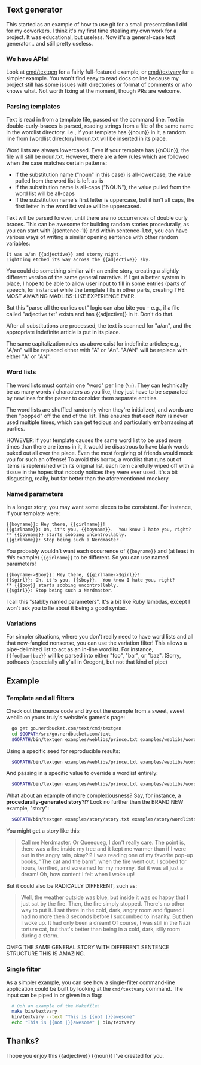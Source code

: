 Text generator
-----

This started as an example of how to use git for a small presentation I did
for my coworkers.  I think it's my first time stealing my own work for a
project.  It was educational, but useless.  Now it's a general-case text
generator... and still pretty useless.

### We have APIs!

Look at [cmd/textgen](cmd/textgen) for a fairly full-featured example, or
[cmd/textvary](cmd/textvary) for a simpler example.  You won't find easy to
read docs online because my project still has some issues with directories or
format of comments or who knows what.  Not worth fixing at the moment, though
PRs are welcome.

### Parsing templates

Text is read in from a template file, passed on the command line.  Text in
double-curly-braces is parsed, reading strings from a file of the same name in
the wordlist directory.  i.e., if your template has {{noun}} in it, a random
line from [wordlist directory]/noun.txt will be inserted in its place.

Word lists are always lowercased.  Even if your template has {{nOUn}}, the file
will still be noun.txt.  However, there are a few rules which are followed when
the case matches certain patterns:

- If the substitution name ("noun" in this case) is all-lowercase, the value
  pulled from the word list is left as-is
- If the substitution name is all-caps ("NOUN"), the value pulled from the word
  list will be all-caps
- If the substitution name's first letter is uppercase, but it isn't all caps,
  the first letter in the word list value will be uppercased.

Text will be parsed forever, until there are no occurrences of double curly
braces.  This can be awesome for building random stories procedurally, as you
can start with {{sentence-1}} and within sentence-1.txt, you can have various
ways of writing a similar opening sentence with other random variables:

    It was a/an {{adjective}} and stormy night.
    Lightning etched its way across the {{adjective}} sky.

You could do something similar with an entire story, creating a slightly
different version of the same general narrative.  If I get a better system in
place, I hope to be able to allow user input to fill in some entries (parts of
speech, for instance) while the template fills in other parts, creating THE
MOST AMAZING MADLIBS-LIKE EXPERIENCE EVER.

But this "parse all the curlies out" logic can also bite you - e.g., if a file
called "adjective.txt" exists and has {{adjective}} in it.  Don't do that.

After all substitutions are processed, the text is scanned for "a/an", and the
appropriate indefinite article is put in its place.

The same capitalization rules as above exist for indefinite articles; e.g.,
"A/an" will be replaced either with "A" or "An".  "A/AN" will be replace with
either "A" or "AN".

### Word lists

The word lists must contain one "word" per line (`\n`).  They can technically
be as many words / characters as you like, they just have to be separated by
newlines for the parser to consider them separate entities.

The word lists are shuffled randomly when they're initialized, and words are
then "popped" off the end of the list.  This ensures that each item is never
used multiple times, which can get tedious and particularly embarrassing at
parties.

HOWEVER: if your template causes the same word list to be used more times than
there are items in it, it would be disastrous to have blank words puked out all
over the place.  Even the most forgiving of friends would mock you for such an
offense!  To avoid this horror, a wordlist that runs out of items is
replenished with its original list, each item carefully wiped off with a tissue
in the hopes that nobody notices they were ever used.  It's a bit disgusting,
really, but far better than the aforementioned mockery.

### Named parameters

In a longer story, you may want some pieces to be consistent.  For instance,
if your template were:

    {{boyname}}: Hey there, {{girlname}}!
    {{girlname}}: Oh, it's you, {{boyname}}.  You know I hate you, right?
    ** {{boyname}} starts sobbing uncontrollably.
    {{girlname}}: Stop being such a Nerdmaster.

You probably wouldn't want each occurrence of `{{boyname}}` and (at least in
*this* example) `{{girlname}}` to be different.  So you can use named
parameters!

    {{boyname->$boy}}: Hey there, {{girlname->$girl}}!
    {{$girl}}: Oh, it's you, {{$boy}}.  You know I hate you, right?
    ** {{$boy}} starts sobbing uncontrollably.
    {{$girl}}: Stop being such a Nerdmaster.

I call this "stabby named parameters".  It's a bit like Ruby lambdas, except I
won't ask you to lie about it being a good syntax.

### Variations

For simpler situations, where you don't really need to have word lists and all
that new-fangled nonsense, you can use the variation filter!  This allows a
pipe-delimited list to act as an in-line wordlist.  For instance,
`{{foo|bar|baz}}` will be parsed into either "foo", "bar", or "baz".  (Sorry,
potheads (especially all y'all in Oregon), but not that kind of pipe)

Example
-----

### Template and all filters

Check out the source code and try out the example from a sweet, sweet weblib on
yours truly's website's games's page:

```bash
  go get go.nerdbucket.com/text/cmd/textgen
  cd $GOPATH/src/go.nerdbucket.com/text
  $GOPATH/bin/textgen examples/weblibs/prince.txt examples/weblibs/wordlists
```

Using a specific seed for reproducible results:

```bash
  $GOPATH/bin/textgen examples/weblibs/prince.txt examples/weblibs/wordlists --seed 5
```

And passing in a specific value to override a wordlist entirely:

```bash
  $GOPATH/bin/textgen examples/weblibs/prince.txt examples/weblibs/wordlists --value "malename:Johnny Five"
```

What about an example of more complexiousness?  Say, for instance, a
**procedurally-generated story**?!?  Look no further than the BRAND NEW
example, "story":

```bash
  $GOPATH/bin/textgen examples/story/story.txt examples/story/wordlists/
```

You might get a story like this:

> Call me Nerdmaster.  Or Queequeg, I don't really care.  The point is, there
> was a fire inside my tree and it kept me warmer than if I were out in the
> angry rain, okay?!?  I was reading one of my favorite pop-up books, "The cat
> and the barn", when the fire went out.  I sobbed for hours, terrified, and
> screamed for my mommy.  But it was all just a dream!  Oh, how content I felt
> when I woke up!

But it could also be RADICALLY DIFFERENT, such as:

> Well, the weather outside was blue, but inside it was so happy that I just
> sat by the fire.  Then, the fire simply stopped.  There's no other way to put
> it.  I sat there in the cold, dark, angry room and figured I had no more then
> 3 seconds before I succumbed to insanity.  But then I woke up.  It had only
> been a dream!  Of course, I was still in the Nazi torture cat, but that's
> better than being in a cold, dark, silly room during a storm.

OMFG THE SAME GENERAL STORY WITH DIFFERENT SENTENCE STRUCTURE THIS IS AMAZING.

### Single filter

As a simpler example, you can see how a single-filter command-line application
could be built by looking at the `cmd/textvary` command.  The input can be
piped in or given in a flag:

```bash
  # Ooh an example of the Makefile!
  make bin/textvary
  bin/textvary --text "This is {{not |}}awesome"
  echo "This is {{not |}}awesome" | bin/textvary
```

Thanks?
-----

I hope you enjoy this {{adjective}} {{noun}} I've created for you.
